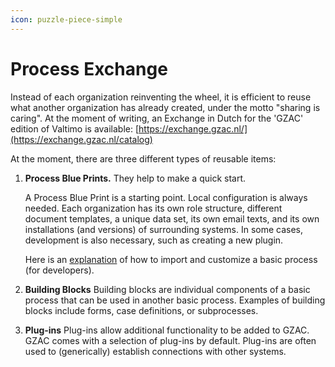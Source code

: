 ```yaml
---
icon: puzzle-piece-simple
---
```


# Process Exchange

Instead of each organization reinventing the wheel, it is efficient to reuse what another organization has already created, under the motto "sharing is caring". At the moment of writing, an Exchange in Dutch for the 'GZAC' edition of Valtimo is available: [https://exchange.gzac.nl/](https://exchange.gzac.nl/catalog)

At the moment, there are three different types of reusable items:

1.  **Process Blue Prints.** They help to make a quick start.

    A Process Blue Print is a starting point. Local configuration is always needed. Each organization has its own role structure, different document templates, a unique data set, its own email texts, and its own installations (and versions) of surrounding systems. In some cases, development is also necessary, such as creating a new plugin.

    Here is an [explanation](https://github.com/generiekzaakafhandelcomponent/Basisprocessen) of how to import and customize a basic process (for developers).
2. **Building Blocks** Building blocks are individual components of a basic process that can be used in another basic process. Examples of building blocks include forms, case definitions, or subprocesses.
3. **Plug-ins** Plug-ins allow additional functionality to be added to GZAC. GZAC comes with a selection of plug-ins by default. Plug-ins are often used to (generically) establish connections with other systems.
